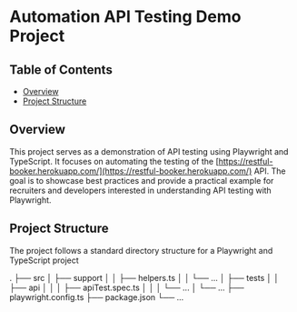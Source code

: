 # Automation API Testing Demo Project

## Table of Contents

- [Overview](#overview)
- [Project Structure](#project-structure)

## Overview

This project serves as a demonstration of API testing using Playwright and TypeScript. It focuses on automating the testing of the [https://restful-booker.herokuapp.com/](https://restful-booker.herokuapp.com/) API. The goal is to showcase best practices and provide a practical example for recruiters and developers interested in understanding API testing with Playwright.


## Project Structure

The project follows a standard directory structure for a Playwright and TypeScript project

.
├── src
│   ├── support
│   │   ├── helpers.ts
│   │   └── ...
│   ├── tests
│   │   ├── api
│   │   │   ├── apiTest.spec.ts
│   │   │   └── ...
│   └── ...
├── playwright.config.ts
├── package.json
└── ...

